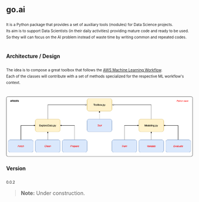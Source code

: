 ## go.ai

<font size="1">
It is a Python package that provides a set of auxiliary tools (modules) for Data Science projects.<br>
Its aim is to support Data Scientists (in their daily activities) providing mature code and ready to be used.<br>
So they will can focus on the AI problem instead of waste time by writing common and repeated codes. <br><br>
</font>

#### Architecture / Design
<font size="1">
The idea is to compose a great toolbox that follows the <a href="https://docs.aws.amazon.com/sagemaker/latest/dg/how-it-works-mlconcepts.html">AWS Machine Learning Workflow</a>.<br>
Each of the classes will contribute with a set of methods specialized for the respective ML workflow's context.<br>
</font>
<br>

![Alt text](doc/images/aitools.png?raw=true "Title")

#### Version
<font size="1">0.0.2</font>

> **Note:** Under construction.
